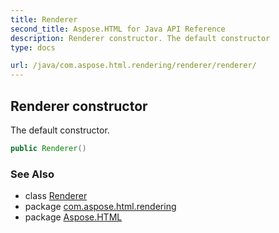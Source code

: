 ```yaml
---
title: Renderer
second_title: Aspose.HTML for Java API Reference
description: Renderer constructor. The default constructor
type: docs

url: /java/com.aspose.html.rendering/renderer/renderer/
---
```

## Renderer constructor

The default constructor.

```java
public Renderer()
```

### See Also

* class [Renderer](../)
* package [com.aspose.html.rendering](../../../com.aspose.html.rendering/)
* package [Aspose.HTML](../../../)
